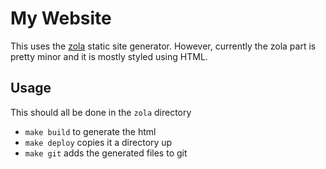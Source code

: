# My Website

This uses the [zola](https://www.getzola.org/) static site generator.
However, currently the zola part is pretty minor and it is mostly styled
using HTML.

## Usage
This should all be done in the `zola` directory
- `make build` to generate the html
- `make deploy` copies it a directory up
- `make git` adds the generated files to git
